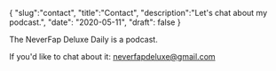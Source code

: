 {
  "slug":"contact",
  "title":"Contact",
  "description":"Let's chat about my podcast.",
  "date": "2020-05-11",
  "draft": false
}

The NeverFap Deluxe Daily is a podcast.

If you'd like to chat about it: neverfapdeluxe@gmail.com